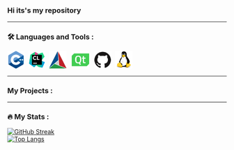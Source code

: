 ### Hi its's my repository



---
### :hammer_and_wrench: Languages and Tools :
<div>
  <img src="https://github.com/devicons/devicon/blob/master/icons/cplusplus/cplusplus-original.svg" width="40" height="40">&nbsp;
  <img src="https://github.com/devicons/devicon/blob/master/icons/clion/clion-original.svg" width="40" height="40">&nbsp;
  <img src="https://github.com/devicons/devicon/blob/master/icons/cmake/cmake-original.svg" width="40" height="40"> &nbsp;
  <img src="https://github.com/devicons/devicon/blob/master/icons/qt/qt-original.svg" width="40" height="40"> &nbsp;
  <img src="https://github.com/devicons/devicon/blob/master/icons/github/github-original.svg" width="40" height="40">&nbsp;
  <img src="https://github.com/devicons/devicon/blob/master/icons/linux/linux-original.svg" width="40" height="40">&nbsp;
</div>

---
### My Projects :


---
### :fire: My Stats :
[![GitHub Streak](https://github-readme-streak-stats.herokuapp.com/?user=NewStudentOk)](https://git.io/streak-stats)
<br>
[![Top Langs](https://github-readme-stats.vercel.app/api/top-langs/?username=NewStudentOk&langs_count=6)](https://github.com/anuraghazra/github-readme-stats)

